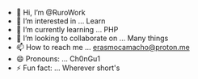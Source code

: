 - 👋 Hi, I’m @RuroWork
- 👀 I’m interested in ... Learn
- 🌱 I’m currently learning ... PHP
- 💞️ I’m looking to collaborate on ... Many things
- 📫 How to reach me ... erasmocamacho@proton.me
- 😄 Pronouns: ... Ch0nGu1
- ⚡ Fun fact: ... Wherever short's
